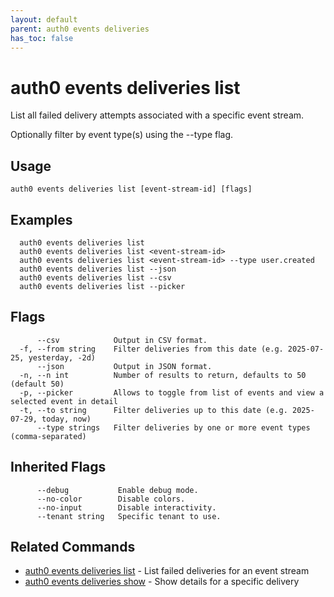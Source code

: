 ```yaml
---
layout: default
parent: auth0 events deliveries
has_toc: false
---
```

# auth0 events deliveries list

List all failed delivery attempts associated with a specific event stream.

Optionally filter by event type(s) using the --type flag.

## Usage
```
auth0 events deliveries list [event-stream-id] [flags]
```

## Examples

```
  auth0 events deliveries list
  auth0 events deliveries list <event-stream-id>
  auth0 events deliveries list <event-stream-id> --type user.created
  auth0 events deliveries list --json
  auth0 events deliveries list --csv
  auth0 events deliveries list --picker
```


## Flags

```
      --csv            Output in CSV format.
  -f, --from string    Filter deliveries from this date (e.g. 2025-07-25, yesterday, -2d)
      --json           Output in JSON format.
  -n, --n int          Number of results to return, defaults to 50 (default 50)
  -p, --picker         Allows to toggle from list of events and view a selected event in detail
  -t, --to string      Filter deliveries up to this date (e.g. 2025-07-29, today, now)
      --type strings   Filter deliveries by one or more event types (comma-separated)
```


## Inherited Flags

```
      --debug           Enable debug mode.
      --no-color        Disable colors.
      --no-input        Disable interactivity.
      --tenant string   Specific tenant to use.
```


## Related Commands

- [auth0 events deliveries list](auth0_events_deliveries_list.md) - List failed deliveries for an event stream
- [auth0 events deliveries show](auth0_events_deliveries_show.md) - Show details for a specific delivery


